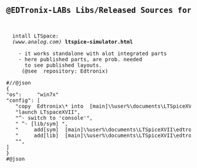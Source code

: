 
<pre>


  <h2>@EDTronix-LABs Libs/Released Sources for LTSpice</h2>
  
  intall LTSpace: <a src='https://www.analog.com/en/design-center/design-tools-and-calculators/ltspice-simulator.html' target=newlink>
  <i>(www.analog.com)</i><b> ltspice-simulator.html</b></a>
        
    - it works standalone with alot integrated parts
    - here published parts, are prob. needed 
      to see published layouts. 
     (@see  repository: Edtronix) 
    
#//@json
{
"os":     "win7x"
"config": [
   "copy  Edtronix\* into  [main]\%user%\documents\LTSpiceXVII\* ",
   "launch LTspaceXVII",
   "^- switch to 'console'",
   " ^- [lib/sym] ",
   "     add[sym]  [main]\%user%\documents\LTSpiceXVII\edtronix\sym ",
   "     add[lib]  [main]\%user%\documents\LTSpiceXVII\edtronix\lib ",
   "",
]
}
#@json

  



</pre>
